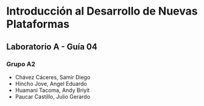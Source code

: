 # Introducción al Desarrollo de Nuevas Plataformas
## Laboratorio A - Guía 04
### Grupo A2
- Chávez Cáceres, Samir Diego
- Hincho Jove, Angel Eduardo
- Huamani Tacoma, Andy Briyit
- Paucar Castillo, Julio Gerardo